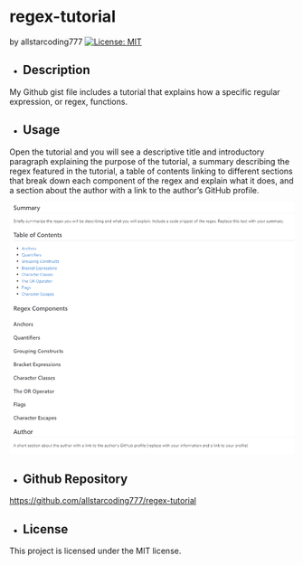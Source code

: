 # regex-tutorial
  by allstarcoding777
  [![License: MIT](https://img.shields.io/badge/License-MIT-yellow.svg)](https://opensource.org/licenses/MIT)
  * ## Description
  My Github gist file includes a tutorial that explains how a specific regular expression, or regex, functions. 
  * ## Usage
Open the tutorial and you will see a descriptive title and introductory paragraph explaining the purpose of the tutorial, a summary describing the regex featured in the tutorial, a table of contents linking to different sections that break down each component of the regex and explain what it does, and a section about the author with a link to the author’s GitHub profile.

  ![webpage screenshot](assets/images/webpage-screenshot.png)
  
  * ## Github Repository
  https://github.com/allstarcoding777/regex-tutorial
  * ## License
  This project is licensed under the MIT license.